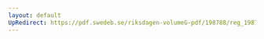 ```yaml
---
layout: default
UpRedirect: https://pdf.swedeb.se/riksdagen-volumeG-pdf/198788/reg_198788__reg_04/reg_198788__reg_04_0066.pdf
---
```

